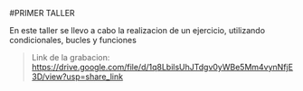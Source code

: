 #PRIMER TALLER

En este taller se llevo a cabo la realizacion de un ejercicio, utilizando condicionales, bucles y funciones


>Link de la grabacion:  https://drive.google.com/file/d/1q8LbilsUhJTdgv0yWBe5Mm4vynNfjE3D/view?usp=share_link

